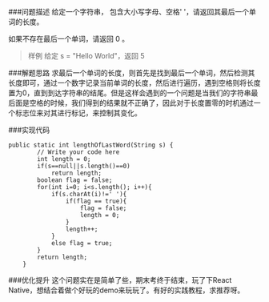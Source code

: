 ###问题描述
给定一个字符串， 包含大小写字母、空格' '，请返回其最后一个单词的长度。

如果不存在最后一个单词，请返回 0 。
>样例
给定 s = "Hello World"，返回 5

###解题思路
求最后一个单词的长度，则首先是找到最后一个单词，然后检测其长度即可，通过一个数字记录当前单词的长度，然后进行遍历，遇到空格则将长度置为0，直到到达字符串的结尾。但是这样会遇到的一个问题是当我们的字符串最后面是空格的时候，我们得到的结果就不正确了，因此对于长度置零的时机通过一个标志位来对其进行标记，来控制其变化。

###实现代码

```
public static int lengthOfLastWord(String s) {
        // Write your code here
        int length = 0;
        if(s==null||s.length()==0)
        	return length;
        boolean flag = false;
        for(int i=0; i<s.length(); i++){
        	if(s.charAt(i)!=' '){
        		if(flag == true){
        			flag = false;
        			length = 0;
        		}
        		length++;
        	}
        	else flag = true;
        }
        return length;
    }
```

###优化提升
这个问题实在是简单了些，期末考终于结束，玩了下React Native，想结合着做个好玩的demo来玩玩了。有好的实践教程，求推荐呀。